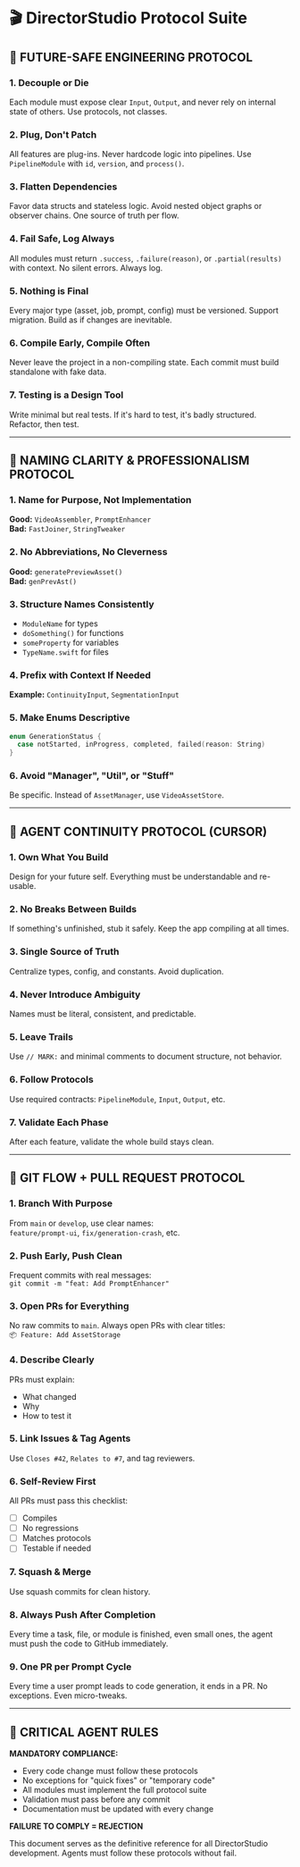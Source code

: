 # 🎬 DirectorStudio Protocol Suite

## 🧠 FUTURE-SAFE ENGINEERING PROTOCOL

### 1. Decouple or Die
Each module must expose clear `Input`, `Output`, and never rely on internal state of others. Use protocols, not classes.

### 2. Plug, Don't Patch
All features are plug-ins. Never hardcode logic into pipelines. Use `PipelineModule` with `id`, `version`, and `process()`.

### 3. Flatten Dependencies
Favor data structs and stateless logic. Avoid nested object graphs or observer chains. One source of truth per flow.

### 4. Fail Safe, Log Always
All modules must return `.success`, `.failure(reason)`, or `.partial(results)` with context. No silent errors. Always log.

### 5. Nothing is Final
Every major type (asset, job, prompt, config) must be versioned. Support migration. Build as if changes are inevitable.

### 6. Compile Early, Compile Often
Never leave the project in a non-compiling state. Each commit must build standalone with fake data.

### 7. Testing is a Design Tool
Write minimal but real tests. If it's hard to test, it's badly structured. Refactor, then test.

---

## 📛 NAMING CLARITY & PROFESSIONALISM PROTOCOL

### 1. Name for Purpose, Not Implementation
**Good:** `VideoAssembler`, `PromptEnhancer`  
**Bad:** `FastJoiner`, `StringTweaker`

### 2. No Abbreviations, No Cleverness
**Good:** `generatePreviewAsset()`  
**Bad:** `genPrevAst()`

### 3. Structure Names Consistently
- `ModuleName` for types
- `doSomething()` for functions
- `someProperty` for variables
- `TypeName.swift` for files

### 4. Prefix with Context If Needed
**Example:** `ContinuityInput`, `SegmentationInput`

### 5. Make Enums Descriptive
```swift
enum GenerationStatus {
  case notStarted, inProgress, completed, failed(reason: String)
}
```

### 6. Avoid "Manager", "Util", or "Stuff"
Be specific. Instead of `AssetManager`, use `VideoAssetStore`.

---

## 🤖 AGENT CONTINUITY PROTOCOL (CURSOR)

### 1. Own What You Build
Design for your future self. Everything must be understandable and re-usable.

### 2. No Breaks Between Builds
If something's unfinished, stub it safely. Keep the app compiling at all times.

### 3. Single Source of Truth
Centralize types, config, and constants. Avoid duplication.

### 4. Never Introduce Ambiguity
Names must be literal, consistent, and predictable.

### 5. Leave Trails
Use `// MARK:` and minimal comments to document structure, not behavior.

### 6. Follow Protocols
Use required contracts: `PipelineModule`, `Input`, `Output`, etc.

### 7. Validate Each Phase
After each feature, validate the whole build stays clean.

---

## 🔁 GIT FLOW + PULL REQUEST PROTOCOL

### 1. Branch With Purpose
From `main` or `develop`, use clear names:  
`feature/prompt-ui`, `fix/generation-crash`, etc.

### 2. Push Early, Push Clean
Frequent commits with real messages:  
`git commit -m "feat: Add PromptEnhancer"`

### 3. Open PRs for Everything
No raw commits to `main`. Always open PRs with clear titles:  
`📦 Feature: Add AssetStorage`

### 4. Describe Clearly
PRs must explain:
- What changed
- Why
- How to test it

### 5. Link Issues & Tag Agents
Use `Closes #42`, `Relates to #7`, and tag reviewers.

### 6. Self-Review First
All PRs must pass this checklist:
- [ ] Compiles
- [ ] No regressions
- [ ] Matches protocols
- [ ] Testable if needed

### 7. Squash & Merge
Use squash commits for clean history.

### 8. Always Push After Completion
Every time a task, file, or module is finished, even small ones, the agent must push the code to GitHub immediately.

### 9. One PR per Prompt Cycle
Every time a user prompt leads to code generation, it ends in a PR. No exceptions. Even micro-tweaks.

---

## 🚨 CRITICAL AGENT RULES

**MANDATORY COMPLIANCE:**
- Every code change must follow these protocols
- No exceptions for "quick fixes" or "temporary code"
- All modules must implement the full protocol suite
- Validation must pass before any commit
- Documentation must be updated with every change

**FAILURE TO COMPLY = REJECTION**

This document serves as the definitive reference for all DirectorStudio development. Agents must follow these protocols without fail.
